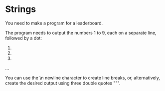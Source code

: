 # Strings

You need to make a program for a leaderboard.

The program needs to output the numbers 1 to 9, each on a separate line, followed by a dot:

1.
2.
3.
...

You can use the \n newline character to create line breaks, or, alternatively, create the desired output using three double quotes """.
